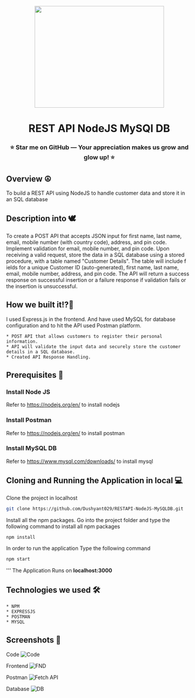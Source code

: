 <p align="center">
    <img src="https://github.com/Dushyant029/F13Hobby/assets/55031190/14f8574a-cbb6-435d-b492-f370a07c5e39" width="350" height="275">
</p>
<h1 align="center">REST API NodeJS MySQl DB </h1>
<h3 align="center">⭐ Star me on GitHub — Your appreciation makes us grow and glow up! ⭐</h3>

## Overview ☮️
To build a REST API using NodeJS to handle customer data and store it in an SQL database

## Description into 🕊️
 To create a POST API that accepts JSON input for first name, last name, email, mobile
 number (with country code), address, and pin code. Implement validation for email, mobile
 number, and pin code. Upon receiving a valid request, store the data in a SQL database
 using a stored procedure, with a table named "Customer Details". The table will include f
 ields for a unique Customer ID (auto-generated), first name, last name, email, mobile
 number, address, and pin code. The API will return a success response on successful
 insertion or a failure response if validation fails or the insertion is unsuccessful.
   
## How we built it!?🧠
I used Express.js in the frontend. And have used MySQL for database configuration and to hit the API used Postman platform.

    * POST API that allows customers to register their personal information.
    * API will validate the input data and securely store the customer details in a SQL database.
    * Created API Response Handling.

## Prerequisites 📑   
  
### Install Node JS
Refer to https://nodejs.org/en/ to install nodejs

### Install Postman 
Refer to https://nodejs.org/en/ to install postman

### Install MySQL DB 
Refer to https://www.mysql.com/downloads/ to install mysql


## Cloning and Running the Application in local 💻

Clone the project in localhost
```bash
git clone https://github.com/Dushyant029/RESTAPI-NodeJS-MySQLDB.git
```
Install all the npm packages. Go into the project folder and type the following command to install all npm packages

```bash
npm install
```

In order to run the application Type the following command

```bash
npm start
```
'''
The Application Runs on **localhost:3000**

## Technologies we used 🛠️ 
    * NPM
    * EXPRESSJS
    * POSTMAN
    * MYSQL

## Screenshots 📸
Code
![Code](https://github.com/Dushyant029/F13Hobby/assets/55031190/b667c424-d421-45df-9b2b-3a7ace8e1807)

Frontend
![FND](https://github.com/Dushyant029/F13Hobby/assets/55031190/7030e95b-1e6c-4576-a1aa-e99348cbaf2c)

Postman
![Fetch API](https://github.com/Dushyant029/F13Hobby/assets/55031190/ccfdb24e-86e9-4e32-9f45-a63537a53cbb)

Database
![DB](https://github.com/Dushyant029/F13Hobby/assets/55031190/bee9a1cd-ad30-4402-9f84-9599a3f2b568)
